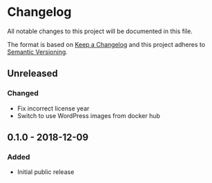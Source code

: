 # Changelog

All notable changes to this project will be documented in this file.

The format is based on [Keep a Changelog](http://keepachangelog.com/en/1.0.0/)
and this project adheres to [Semantic Versioning](http://semver.org/spec/v2.0.0.html).

## Unreleased

### Changed
- Fix incorrect license year
- Switch to use WordPress images from docker hub

## 0.1.0 - 2018-12-09

### Added
- Initial public release
